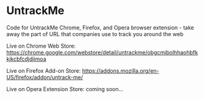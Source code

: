 # UntrackMe
Code for UntrackMe Chrome, Firefox, and Opera browser extension - take away the part of URL that companies use to track you around the web

Live on Chrome Web Store: https://chrome.google.com/webstore/detail/untrackme/obgcmibolhhaohbfkkjkcbfcdjdjimoa

Live on Firefox Add-on Store: https://addons.mozilla.org/en-US/firefox/addon/untrack-me/

Live on Opera Extension Store: coming soon...
